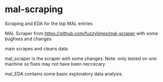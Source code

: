 # mal-scraping
 Scraping and EDA for the top MAL entries
 
 MAL Scraper from https://github.com/fuzzylimes/mal-scraper with some bugfixes and changes
 
 main scrapes and cleans data.
 
 mal_scraper is the scraper with some changes. Note: only tested on one machine so fixes may not have been neccecary
 
 mal_EDA contains some basic exploratory data analysis.
